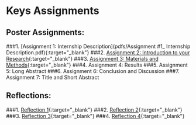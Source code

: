 # Keys Assignments 

## Poster Assignments:

###1. [Assignment 1: Internship Description](pdfs/Assignment #1_ Internship Description.pdf){:target="_blank"}
###2. [Assignment 2: Introduction to your Research](https://github.com/agoel11/KEYS2023/files/11923772/Assignment.2_.Introduction.to.Your.Research.pdf){:target="_blank"}
###3. [Assignment 3: Materials and Methods](https://github.com/agoel11/KEYS2023/files/11923773/Assignment.3_.Materials.Methods.pdf){:target="_blank"}
###4. Assignment 4: Results
###5. Assignment 5: Long Abstract
###6. Assignment 6: Conclusion and Discussion
###7. Assignment 7: Title and Short Abstract


## Reflections:

###1. [Reflection 1](https://github.com/agoel11/KEYS2023/files/11923776/Reflection.1.pdf){:target="_blank"}
###2. [Reflection 2](https://github.com/agoel11/KEYS2023/files/11923778/Reflection.2.pdf){:target="_blank"}
###3. [Reflection 3](https://github.com/agoel11/KEYS2023/files/11923781/Reflection.3.pdf){:target="_blank"}
###4. [Reflection 4](https://github.com/agoel11/KEYS2023/files/11923782/Reflection.4.pdf){:target="_blank"}
